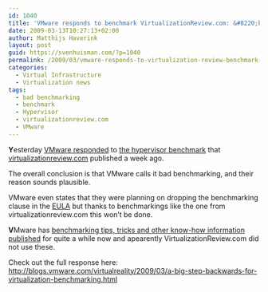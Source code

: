 ```yaml
---
id: 1040
title: 'VMware responds to benchmark VirtualizationReview.com: &#8220;bad benchmarking&#8221;'
date: 2009-03-13T10:27:13+02:00
author: Matthijs Haverink
layout: post
guid: https://svenhuisman.com/?p=1040
permalink: /2009/03/vmware-responds-to-virtualization-review-benchmark-bad-benchmarking/
categories:
  - Virtual Infrastructure
  - Virtualization news
tags:
  - bad benchmarking
  - benchmark
  - Hypervisor
  - virtualizationreview.com
  - VMware
---
```

**Y**esterday <a href="http://blogs.vmware.com/virtualreality/2009/03/a-big-step-backwards-for-virtualization-benchmarking.html" target="_blank">VMware responded</a> to <a href="http://virtualizationreview.com/features/article.aspx?editorialsid=2641" target="_blank">the hypervisor benchmark</a> that <a href="http://www.virtualizationreview.com" target="_blank">virtualizationreview.com</a> published a week ago.

The overall conclusion is that VMware calls it bad benchmarking, and their reason sounds plausible.

VMware even states that they were planning on dropping the benchmarking clause in the <a href="http://www.vmware.com/download/eula/esx_server.html" target="_blank">EULA</a> but thanks to benchmarkings like the one from virtualizationreview.com this won&#8217;t be done.

<!--more-->

**V**Mware has <a href="http://www.vmware.com/pdf/VI3.5_Performance.pdf" target="_blank">benchmarking tips, tricks and other know-how information published</a> for quite a while now and apearently VirtualizationReview.com did not use these.

Check out the full response here: <a href="http://blogs.vmware.com/virtualreality/2009/03/a-big-step-backwards-for-virtualization-benchmarking.html" target="_blank">http://blogs.vmware.com/virtualreality/2009/03/a-big-step-backwards-for-virtualization-benchmarking.html </a>